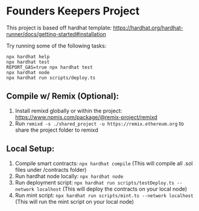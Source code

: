 # Founders Keepers Project

This project is based off hardhat template: https://hardhat.org/hardhat-runner/docs/getting-started#installation

Try running some of the following tasks:

```shell
npx hardhat help
npx hardhat test
REPORT_GAS=true npx hardhat test
npx hardhat node
npx hardhat run scripts/deploy.ts
```

## Compile w/ Remix (Optional):

1. Install remixd globally or within the project: https://www.npmjs.com/package/@remix-project/remixd
2. Run `remixd -s ./shared_project -u https://remix.ethereum.org` to share the project folder to remixd

## Local Setup:

1. Compile smart contracts: `npx hardhat compile` (This will compile all .sol files under /contracts folder)
2. Run hardhat node locally: `npx hardhat node`
3. Run deployment script: `npx hardhat run scripts/testDeploy.ts --network localhost` (This will deploy the contracts on your local node)
4. Run mint script: `npx hardhat run scripts/mint.ts --network localhost` (This will run the mint script on your local node)
